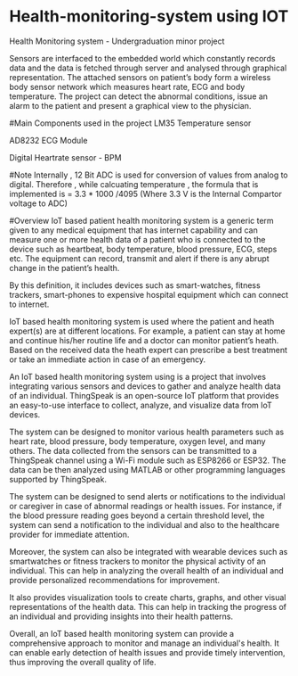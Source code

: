 # Health-monitoring-system using IOT
Health Monitoring system - Undergraduation minor project

Sensors are interfaced to the embedded world which constantly records data and the data is fetched through server and analysed through graphical representation. The attached sensors on patient’s body form a wireless body sensor network which measures heart rate, ECG and body temperature. The project can detect the abnormal conditions, issue an alarm to the patient and present a graphical view to the physician.

#Main Components used in the project
LM35 Temperature sensor

AD8232 ECG Module

Digital Heartrate sensor - BPM

#Note
Internally , 12 Bit ADC is used for conversion of values from analog to digital. Therefore , while calcuating temperature , the formula that is implemented is = 3.3 * 1000 /4095 (Where 3.3 V is the Internal Compartor voltage to ADC)

#Overview
IoT based patient health monitoring system is a generic term given to any medical equipment that has internet capability and can measure one or more health data of a patient who is connected to the device such as heartbeat, body temperature, blood pressure, ECG, steps etc. The equipment can record, transmit and alert if there is any abrupt change in the patient’s health.

By this definition, it includes devices such as smart-watches, fitness trackers, smart-phones to expensive hospital equipment which can connect to internet.

IoT based health monitoring system is used where the patient and heath expert(s) are at different locations. For example, a patient can stay at home and continue his/her routine life and a doctor can monitor patient’s heath. Based on the received data the heath expert can prescribe a best treatment or take an immediate action in case of an emergency.

An IoT based health monitoring system using is a project that involves integrating various sensors and devices to gather and analyze health data of an individual. ThingSpeak is an open-source IoT platform that provides an easy-to-use interface to collect, analyze, and visualize data from IoT devices.

The system can be designed to monitor various health parameters such as heart rate, blood pressure, body temperature, oxygen level, and many others. The data collected from the sensors can be transmitted to a ThingSpeak channel using a Wi-Fi module such as ESP8266 or ESP32. The data can be then analyzed using MATLAB or other programming languages supported by ThingSpeak.

The system can be designed to send alerts or notifications to the individual or caregiver in case of abnormal readings or health issues. For instance, if the blood pressure reading goes beyond a certain threshold level, the system can send a notification to the individual and also to the healthcare provider for immediate attention.

Moreover, the system can also be integrated with wearable devices such as smartwatches or fitness trackers to monitor the physical activity of an individual. This can help in analyzing the overall health of an individual and provide personalized recommendations for improvement.

It also provides visualization tools to create charts, graphs, and other visual representations of the health data. This can help in tracking the progress of an individual and providing insights into their health patterns.

Overall, an IoT based health monitoring system can provide a comprehensive approach to monitor and manage an individual's health. It can enable early detection of health issues and provide timely intervention, thus improving the overall quality of life.


